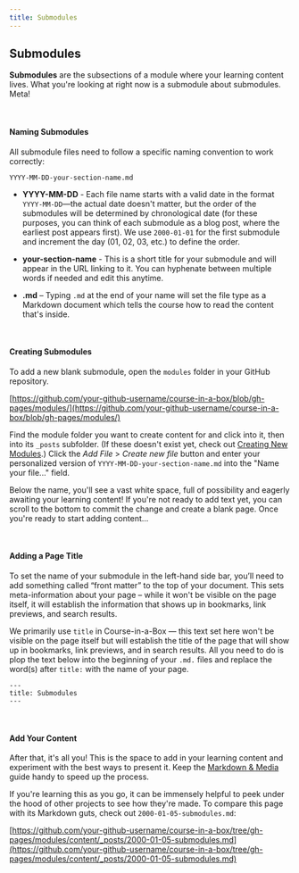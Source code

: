 ```yaml
---
title: Submodules
---
```


## Submodules

**Submodules** are the subsections of a module where your learning content lives. What you're looking at right now is a submodule about submodules. Meta!

<br>

#### Naming Submodules

All submodule files need to follow a specific naming convention to work correctly: 

`YYYY-MM-DD-your-section-name.md`

* **YYYY-MM-DD** - Each file name starts with a valid date in the format `YYYY-MM-DD`—the actual date doesn't matter, but the order of the submodules will be determined by chronological date (for these purposes, you can think of each submodule as a blog post, where the earliest post appears first). We use `2000-01-01` for the first submodule and increment the day (01, 02, 03, etc.) to define the order.

* **your-section-name** - This is a short title for your submodule and will appear in the URL linking to it. You can hyphenate between multiple words if needed and edit this anytime.

* **.md** – Typing `.md` at the end of your name will set the file type as a Markdown document which tells the course how to read the content that's inside. 

<br>

#### Creating Submodules 

To add a new blank submodule, open the `modules` folder in your GitHub repository. 

[https://github.com/your-github-username/course-in-a-box/blob/gh-pages/modules/](https://github.com/your-github-username/course-in-a-box/blob/gh-pages/modules/)

Find the module folder you want to create content for and click into it, then into its `_posts` subfolder. (If these doesn't exist yet, check out [Creating New Modules](../modules).) Click the *Add File* > *Create new file* button and enter your personalized version of `YYYY-MM-DD-your-section-name.md` into the "Name your file..." field.

Below the name, you'll see a vast white space, full of possibility and eagerly awaiting your learning content! If you're not ready to add text yet, you can scroll to the bottom to commit the change and create a blank page. Once you're ready to start adding content...

<br>

#### Adding a Page Title

To set the name of your submodule in the left-hand side bar, you’ll need to add something called “front matter” to the top of your document. This sets meta-information about your page – while it won't be visible on the page itself, it will establish the information that shows up in bookmarks, link previews, and search results.

We primarily use `title` in Course-in-a-Box — this text set here won't be visible on the page itself but will establish the title of the page that will show up in bookmarks, link previews, and in search results. All you need to do is plop the text below into the beginning of your `.md.` files and replace the word(s) after `title:` with the name of your page. 

```
---
title: Submodules
---
```

<br>

#### Add Your Content

After that, it's all you! This is the space to add in your learning content and experiment with the best ways to present it. Keep the [Markdown & Media](../markdown-and-media) guide handy to speed up the process.

If you're learning this as you go, it can be immensely helpful to peek under the hood of other projects to see how they're made. To compare this page with its Markdown guts, check out `2000-01-05-submodules.md`:

[https://github.com/your-github-username/course-in-a-box/tree/gh-pages/modules/content/_posts/2000-01-05-submodules.md](https://github.com/your-github-username/course-in-a-box/tree/gh-pages/modules/content/_posts/2000-01-05-submodules.md)
